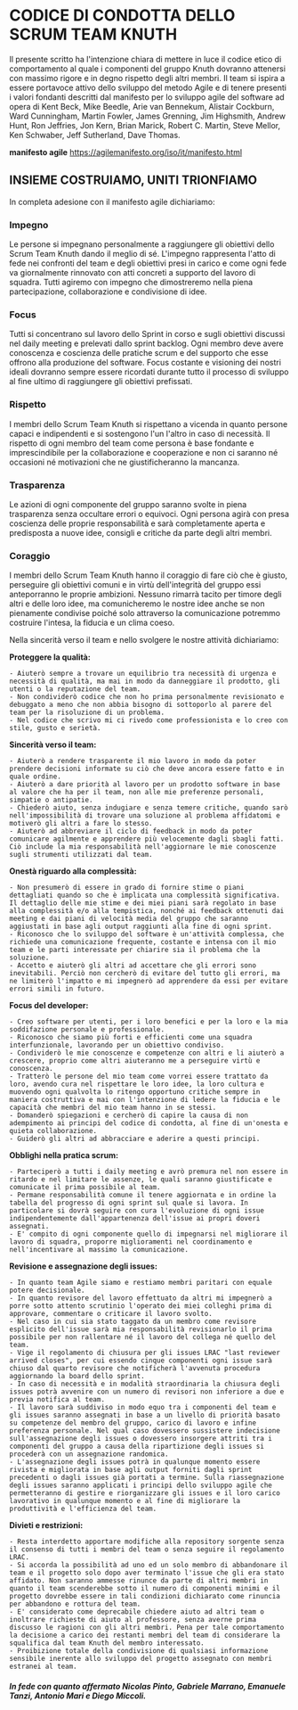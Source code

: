 # CODICE DI CONDOTTA DELLO SCRUM TEAM KNUTH

Il presente scritto ha l'intenzione chiara di mettere in luce il codice etico di comportamento al quale i componenti del gruppo Knuth dovranno attenersi con massimo rigore e in degno rispetto degli altri membri. Il team si ispira a essere portavoce attivo dello sviluppo del metodo Agile e di tenere presenti i valori fondanti descritti dal manifesto per lo sviluppo agile del software ad opera di Kent Beck, Mike Beedle, Arie van Bennekum, Alistair Cockburn, Ward Cunningham, Martin Fowler, James Grenning, Jim Highsmith, Andrew Hunt, Ron Jeffries, Jon Kern, Brian Marick, Robert C. Martin, Steve Mellor, Ken Schwaber, Jeff Sutherland, Dave Thomas. 

**manifesto agile**
https://agilemanifesto.org/iso/it/manifesto.html

## INSIEME COSTRUIAMO, UNITI TRIONFIAMO

In completa adesione con il manifesto agile dichiariamo:

### **Impegno**

Le persone si impegnano personalmente a raggiungere gli obiettivi dello Scrum Team Knuth dando il meglio di sé. L'impegno rappresenta l'atto di fede nei confronti del team e degli obiettivi presi in carico e come ogni fede va giornalmente rinnovato con atti concreti a supporto del lavoro di squadra. Tutti agiremo con impegno che dimostreremo nella piena partecipazione, collaborazione e condivisione di idee.

### **Focus**

Tutti si concentrano sul lavoro dello Sprint in corso e sugli obiettivi discussi nel daily meeting e prelevati dallo sprint backlog. Ogni membro deve avere conoscenza e coscienza delle pratiche scrum e del supporto che esse offrono alla produzione del software. Focus costante e visioning dei nostri ideali dovranno sempre essere ricordati durante tutto il processo di sviluppo al fine ultimo di raggiungere gli obiettivi prefissati.

### **Rispetto**

I membri dello Scrum Team Knuth si rispettano a vicenda in quanto persone capaci e indipendenti e si sostengono l'un l'altro in caso di necessità. Il rispetto di ogni membro del team come persona è base fondante e imprescindibile per la collaborazione e cooperazione e non ci saranno né occasioni né motivazioni che ne giustificheranno la mancanza.   

### **Trasparenza**

Le azioni di ogni componente del gruppo saranno svolte in piena trasparenza senza occultare errori o equivoci. Ogni persona agirà con presa coscienza delle proprie responsabilità e sarà completamente aperta e predisposta a nuove idee, consigli e critiche da parte degli altri membri.

### **Coraggio**

I membri dello Scrum Team Knuth hanno il coraggio di fare ciò che è giusto, perseguire gli obiettivi comuni e in virtù dell'integrità del gruppo essi anteporranno le proprie ambizioni. Nessuno rimarrà tacito per timore degli altri e delle loro idee, ma comunicheremo le nostre idee anche se non pienamente condivise poiché solo attraverso la comunicazione potremmo costruire l'intesa, la fiducia e un clima coeso.     

Nella sincerità verso il team e nello svolgere le nostre attività dichiariamo:

**Proteggere la qualità:**

	- Aiuterò sempre a trovare un equilibrio tra necessità di urgenza e necessità di qualità, ma mai in modo da danneggiare il prodotto, gli utenti o la reputazione del team.
	- Non condividerò codice che non ho prima personalmente revisionato e debuggato a meno che non abbia bisogno di sottoporlo al parere del team per la risoluzione di un problema.
	- Nel codice che scrivo mi ci rivedo come professionista e lo creo con stile, gusto e serietà.
	
**Sincerità verso il team:**

	- Aiuterò a rendere trasparente il mio lavoro in modo da poter prendere decisioni informate su ciò che deve ancora essere fatto e in quale ordine.
    - Aiuterò a dare priorità al lavoro per un prodotto software in base al valore che ha per il team, non alle mie preferenze personali, simpatie o antipatie.
	- Chiederò aiuto, senza indugiare e senza temere critiche, quando sarò nell'impossibilità di trovare una soluzione al problema affidatomi e motiverò gli altri a fare lo stesso.
	- Aiuterò ad abbreviare il ciclo di feedback in modo da poter comunicare agilmente e apprendere più velocemente dagli sbagli fatti. Ciò include la mia responsabilità nell'aggiornare le mie conoscenze sugli strumenti utilizzati dal team. 

**Onestà riguardo alla complessità:**

    - Non presumerò di essere in grado di fornire stime o piani dettagliati quando so che è implicata una complessità significativa. Il dettaglio delle mie stime e dei miei piani sarà regolato in base alla complessità e/o alla tempistica, nonché ai feedback ottenuti dai meeting e dai piani di velocità media del gruppo che saranno aggiustati in base agli output raggiunti alla fine di ogni sprint.
    - Riconosco che lo sviluppo del software è un'attività complessa, che richiede una comunicazione frequente, costante e intensa con il mio team e le parti interessate per chiarire sia il problema che la soluzione.
    - Accetto e aiuterò gli altri ad accettare che gli errori sono inevitabili. Perciò non cercherò di evitare del tutto gli errori, ma ne limiterò l'impatto e mi impegnerò ad apprendere da essi per evitare errori simili in futuro.

**Focus del developer:**

	- Creo software per utenti, per i loro benefici e per la loro e la mia soddifazione personale e professionale. 
    - Riconosco che siamo più forti e efficienti come una squadra interfunzionale, lavorando per un obiettivo condiviso.
    - Condividerò le mie conoscenze e competenze con altri e li aiuterò a crescere, proprio come altri aiuteranno me a perseguire virtù e conoscenza.
    - Tratterò le persone del mio team come vorrei essere trattato da loro, avendo cura nel rispettare le loro idee, la loro cultura e muovendo ogni qualvolta lo ritengo opportuno critiche sempre in maniera costruttiva e mai con l'intenzione di ledere la fiducia e le capacità che membri del mio team hanno in se stessi.
	- Domanderò spiegazioni e cercherò di capire la causa di non adempimento ai principi del codice di condotta, al fine di un'onesta e quieta collaborazione. 
    - Guiderò gli altri ad abbracciare e aderire a questi principi.

**Obblighi nella pratica scrum:**

    - Parteciperò a tutti i daily meeting e avrò premura nel non essere in ritardo e nel limitare le assenze, le quali saranno giustificate e comunicate il prima possibile al team. 
    - Permane responsabilità comune il tenere aggiornata e in ordine la tabella del progresso di ogni sprint sul quale si lavora. In particolare si dovrà seguire con cura l'evoluzione di ogni issue indipendentemente dall'appartenenza dell'issue ai propri doveri assegnati.
    - E' compito di ogni componente quello di impegnarsi nel migliorare il lavoro di squadra, proporre miglioramenti nel coordinamento e nell'incentivare al massimo la comunicazione.

**Revisione e assegnazione degli issues:**

    - In quanto team Agile siamo e restiamo membri paritari con equale potere decisionale.
    - In quanto revisore del lavoro effettuato da altri mi impegnerò a porre sotto attento scrutinio l'operato dei miei colleghi prima di approvare, commentare o criticare il lavoro svolto. 
    - Nel caso in cui sia stato taggato da un membro come revisore esplicito dell'issue sarà mia responsabilità revisionarlo il prima possibile per non rallentare né il lavoro del collega né quello del team. 
    - Vige il regolamento di chiusura per gli issues LRAC "last reviewer arrived closes", per cui essendo cinque componenti ogni issue sarà chiuso dal quarto revisore che notificherà l'avvenuta procedura aggiornando la board dello sprint. 
    - In caso di necessità e in modalità straordinaria la chiusura degli issues potrà avvenire con un numero di revisori non inferiore a due e previa notifica al team.
    - Il lavoro sarà suddiviso in modo equo tra i componenti del team e gli issues saranno assegnati in base a un livello di priorità basato su competenze del membro del gruppo, carico di lavoro e infine preferenza personale. Nel qual caso dovessero sussistere indecisione sull'assegnazione degli issues o dovessero insorgere attriti tra i componenti del gruppo a causa della ripartizione degli issues si procederà con un assegnazione randomica.
    - L'assegnazione degli issues potrà in qualunque momento essere rivista e migliorata in base agli output forniti dagli sprint precedenti o dagli issues già portati a termine. Sulla riassegnazione degli issues saranno applicati i principi dello sviluppo agile che permetteranno di gestire e riorganizzare gli issues e il loro carico lavorativo in qualunque momento e al fine di migliorare la produttività e l'efficienza del team. 

**Divieti e restrizioni:**

    - Resta interdetto apportare modifiche alla repository sorgente senza il consenso di tutti i membri del team o senza seguire il regolamento LRAC.
    - Si accorda la possibilità ad uno ed un solo membro di abbandonare il team e il progetto solo dopo aver terminato l'issue che gli era stato affidato. Non saranno ammesse rinunce da parte di altri membri in  quanto il team scenderebbe sotto il numero di componenti minimi e il progetto dovrebbe essere in tali condizioni dichiarato come rinuncia per abbandono e rottura del team.
    - E' considerato come deprecabile chiedere aiuto ad altri team o inoltrare richieste di aiuto al professore, senza averne prima discusso le ragioni con gli altri membri. Pena per tale comportamento la decisione a carico dei restanti membri del team di considerare la squalifica dal team Knuth del membro interessato.
    - Proibizione totale della condivisione di qualsiasi informazione sensibile inerente allo sviluppo del progetto assegnato con membri estranei al team.  



   ##### _In  fede con quanto affermato Nicolas Pinto, Gabriele Marrano, Emanuele Tanzi, Antonio Mari e Diego Miccoli._